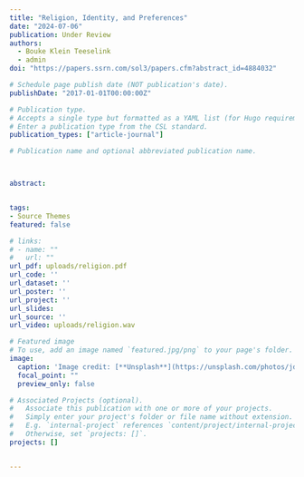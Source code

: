 ```yaml
---
title: "Religion, Identity, and Preferences"
date: "2024-07-06"
publication: Under Review
authors: 
  - Bouke Klein Teeselink
  - admin
doi: "https://papers.ssrn.com/sol3/papers.cfm?abstract_id=4884032"

# Schedule page publish date (NOT publication's date).
publishDate: "2017-01-01T00:00:00Z"

# Publication type.
# Accepts a single type but formatted as a YAML list (for Hugo requirements).
# Enter a publication type from the CSL standard.
publication_types: ["article-journal"]

# Publication name and optional abbreviated publication name.



abstract: 


tags:
- Source Themes
featured: false

# links:
# - name: ""
#   url: ""
url_pdf: uploads/religion.pdf
url_code: ''
url_dataset: ''
url_poster: ''
url_project: ''
url_slides: 
url_source: ''
url_video: uploads/religion.wav

# Featured image
# To use, add an image named `featured.jpg/png` to your page's folder. 
image:
  caption: 'Image credit: [**Unsplash**](https://unsplash.com/photos/jdD8gXaTZsc)'
  focal_point: ""
  preview_only: false

# Associated Projects (optional).
#   Associate this publication with one or more of your projects.
#   Simply enter your project's folder or file name without extension.
#   E.g. `internal-project` references `content/project/internal-project/index.md`.
#   Otherwise, set `projects: []`.
projects: []


---
```


